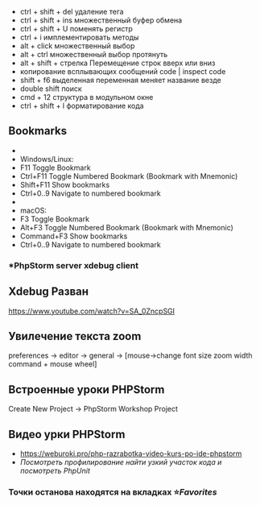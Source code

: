 * ctrl + shift + del удаление тега
* ctrl + shift + ins множественный буфер обмена
* ctrl + shift + U поменять регистр
* ctrl + i имплементировать методы
* alt + click множественный выбор
* alt + ctrl множественный выбор протянуть
* alt + shift + стрелка Перемещение строк вверх или вниз
* копирование всплывающих сообщений code | inspect code
* shift + f6 выделенная переменная меняет название везде
* double shift поиск
* cmd + 12 структура в модульном окне
* ctrl + shift + l форматирование кода

## Bookmarks
 *
 * Windows/Linux:
 *   F11 Toggle Bookmark
 *   Ctrl+F11 Toggle Numbered Bookmark (Bookmark with Mnemonic)
 *   Shift+F11 Show bookmarks
 *   Ctrl+0..9 Navigate to numbered bookmark
 *
 * macOS:
 *   F3 Toggle Bookmark
 *   Alt+F3 Toggle Numbered Bookmark (Bookmark with Mnemonic)
 *   Command+F3 Show bookmarks
 *   Ctrl+0..9 Navigate to numbered bookmark

### *PhpStorm server xdebug client
## Xdebug Разван
https://www.youtube.com/watch?v=SA_0ZncpSGI
## Увилечение текста zoom
preferences -> editor -> general -> [mouse->change font size zoom width command + mouse wheel]
## Встроенные уроки PHPStorm
Create New Project -> PhpStorm Workshop Project
## Видео урки PHPStorm 
* https://weburoki.pro/php-razrabotka-video-kurs-po-ide-phpstorm
* *Посмотреть профилирование найти узкий участок кода и посмотреть PhpUnit*
### Точки останова находятся на вкладках :star:*Favorites*
